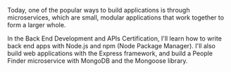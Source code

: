 Today, one of the popular ways to build applications is through microservices, 
which are small, modular applications that work together to form a larger whole.

In the Back End Development and APIs Certification, I'll learn how to write back end apps with Node.js and npm (Node Package Manager).
I'll also build web applications with the Express framework, and build a People Finder microservice with MongoDB and the Mongoose library.
